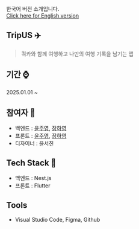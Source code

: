 한국어 버전 소개입니다. <br>
[Click here for English version](./README.md)

## TripUS ✈️  
> 쿼카와 함께 여행하고 나만의 여행 기록을 남기는 앱

## 기간 ⌚ 
2025.01.01 ~ 

## 참여자 🤭
- 백엔드 : [윤주영](https://github.com/juyoung07), [장하영](https://github.com/hayeong120)
- 프론트 : [윤주영](https://github.com/juyoung07), [장하영](https://github.com/hayeong120)
- 디자이너 : 윤서진

## Tech Stack 🔨
- 백엔드 : Nest.js
- 프론트 : Flutter

## Tools 
- Visual Studio Code, Figma, Github
